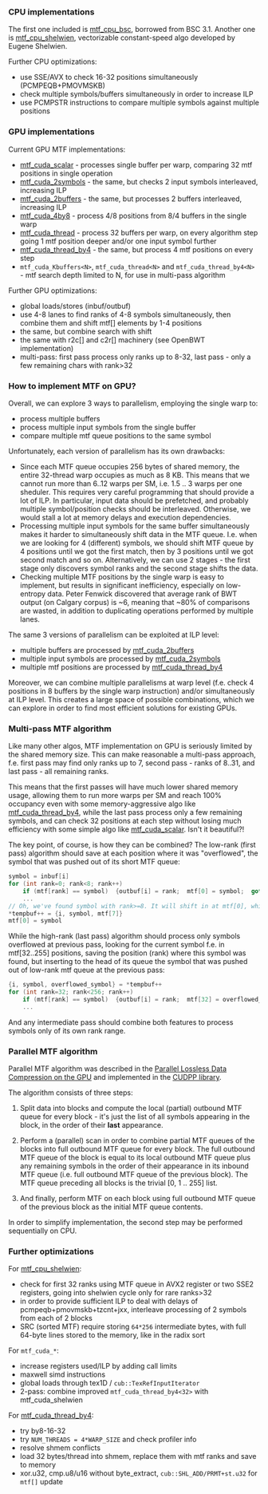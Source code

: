 [mtf_cpu_bsc]:         mtf_cpu_bsc.cpp
[mtf_cpu_shelwien]:    mtf_cpu_shelwien.cpp
[mtf_cuda_thread]:     mtf_cuda_thread.cu
[mtf_cuda_thread_by4]: mtf_cuda_thread_by4.cu
[mtf_cuda_scalar]:     mtf_cuda_scalar.cu
[mtf_cuda_2symbols]:   mtf_cuda_2symbols.cu
[mtf_cuda_2buffers]:   mtf_cuda_2buffers.cu
[mtf_cuda_4by8]:       mtf_cuda_4by8.cu


### CPU implementations

The first one included is [mtf_cpu_bsc], borrowed from BSC 3.1.
Another one is [mtf_cpu_shelwien], vectorizable constant-speed algo developed by Eugene Shelwien.

Further CPU optimizations:
* use SSE/AVX to check 16-32 positions simultaneously (PCMPEQB+PMOVMSKB)
* check multiple symbols/buffers simultaneously in order to increase ILP
* use PCMPSTR instructions to compare multiple symbols against multiple positions


### GPU implementations

Current GPU MTF implementations:
* [mtf_cuda_scalar] - processes single buffer per warp, comparing 32 mtf positions in single operation
* [mtf_cuda_2symbols] - the same, but checks 2 input symbols interleaved, increasing ILP
* [mtf_cuda_2buffers] - the same, but processes 2 buffers interleaved, increasing ILP
* [mtf_cuda_4by8] - process 4/8 positions from 8/4 buffers in the single warp
* [mtf_cuda_thread] - process 32 buffers per warp, on every algorithm step going 1 mtf position deeper and/or one input symbol further
* [mtf_cuda_thread_by4] - the same, but process 4 mtf positions on every step
* `mtf_cuda_Kbuffers<N>`, `mtf_cuda_thread<N>` and `mtf_cuda_thread_by4<N>` - mtf search depth limited to N, for use in multi-pass algorithm

Further GPU optimizations:
* global loads/stores (inbuf/outbuf)
* use 4-8 lanes to find ranks of 4-8 symbols simultaneously, then combine them and shift mtf[] elements by 1-4 positions
* the same, but combine search with shift
* the same with r2c[] and c2r[] machinery (see OpenBWT implementation)
* multi-pass: first pass process only ranks up to 8-32, last pass - only a few remaining chars with rank>32


### How to implement MTF on GPU?

Overall, we can explore 3 ways to parallelism, employing the single warp to:
* process multiple buffers
* process multiple input symbols from the single buffer
* compare multiple mtf queue positions to the same symbol

Unfortunately, each version of parallelism has its own drawbacks:
* Since each MTF queue occupies 256 bytes of shared memory, the entire 32-thread warp occupies as much as 8 KB.
This means that we cannot run more than 6..12 warps per SM, i.e. 1.5 .. 3 warps per one sheduler.
This requires very careful programming that should provide a lot of ILP.
In particular, input data should be prefetched, and probably multiple symbol/position checks should be interleaved.
Otherwise, we would stall a lot at memory delays and execution dependencies.
* Processing multiple input symbols for the same buffer simultaneously makes it harder to simultaneously shift data
in the MTF queue. I.e. when we are looking for 4 (different) symbols, we should shift MTF queue by 4 positions until we got
the first match, then by 3 positions until we got second match and so on. Alternatively, we can use 2 stages - the first stage
only discovers symbol ranks and the second stage shifts the data.
* Checking multiple MTF positions by the single warp is easy to implement, but results in significant inefficiency,
especially on low-entropy data. Peter Fenwick discovered that average rank of BWT output (on Calgary corpus) is ~6,
meaning that ~80% of comparisons are wasted, in addition to duplicating operations performed by multiple lanes.

The same 3 versions of parallelism can be exploited at ILP level:
* multiple buffers are processed by [mtf_cuda_2buffers]
* multiple input symbols are processed by [mtf_cuda_2symbols]
* multiple mtf positions are processed by [mtf_cuda_thread_by4]

Moreover, we can combine multiple parallelisms at warp level (f.e. check 4 positions in 8 buffers by the single warp instruction)
and/or simultaneously at ILP level. This creates a large space of possible combinations, which we can explore
in order to find most efficient solutions for existing GPUs.


### Multi-pass MTF algorithm

Like many other algos, MTF implementation on GPU is seriously limited by the shared memory size.
This can make reasonable a multi-pass approach, f.e. first pass may find only ranks up to 7,
second pass - ranks of 8..31, and last pass - all remaining ranks.

This means that the first passes will have much lower shared memory usage, allowing them to run more warps per SM
and reach 100% occupancy even with some memory-aggressive algo like [mtf_cuda_thread_by4],
while the last pass process only a few remaining symbols, and can check 32 positions at each step without losing much efficiency
with some simple algo like [mtf_cuda_scalar]. Isn't it beautiful?!

The key point, of course, is how they can be combined? The low-rank (first pass) algorithm should save at each position
where it was "overflowed", the symbol that was pushed out of its short MTF queue:
```C
symbol = inbuf[i]
for (int rank=0; rank<8; rank++)
    if (mtf[rank] == symbol)  {outbuf[i] = rank;  mtf[0] = symbol;  goto next_symbol;}
    ...
// Oh, we've found symbol with rank>=8. It will shift in at mtf[0], while mtf[7] is going to leave the queue.
*tempbuf++ = {i, symbol, mtf[7]}
mtf[0] = symbol
```

While the high-rank (last pass) algorithm should process only symbols overflowed at previous pass, looking for the current
symbol f.e. in mtf[32..255] positions, saving the position (rank) where this symbol was found, but inserting to the head
of its queue the symbol that was pushed out of low-rank mtf queue at the previous pass:
```C
{i, symbol, overflowed_symbol} = *tempbuf++
for (int rank=32; rank<256; rank++)
    if (mtf[rank] == symbol)  {outbuf[i] = rank;  mtf[32] = overflowed_symbol;  goto next_symbol;}
    ...
```

And any intermediate pass should combine both features to process symbols only of its own rank range.


### Parallel MTF algorithm

Parallel MTF algorithm was described in the
[Parallel Lossless Data Compression on the GPU](http://idav.ucdavis.edu/publications/print_pub?pub_id=1087)
and implemented in the [CUDPP library](https://github.com/cudpp/cudpp/blob/279eb8654b5a1e6b02573c568beafbb2b1344cc7/src/cudpp/app/compress_app.cu#L120).

The algorithm consists of three steps:

1. Split data into blocks and compute the local (partial) outbound MTF queue for every block - it's just the list of all symbols
appearing in the block, in the order of their **last** appearance.

2. Perform a (parallel) scan in order to combine partial MTF queues of the blocks into full outbound MTF queue for every block.
The full outbound MTF queue of the block is equal to its local outbound MTF queue plus any remaining symbols
in the order of their appearance in its inbound MTF queue (i.e. full outbound MTF queue of the previous block).
The MTF queue preceding all blocks is the trivial [0, 1 .. 255] list.

3. And finally, perform MTF on each block using full outbound MTF queue of the previous block as the initial MTF queue contents.

In order to simplify implementation, the second step may be performed sequentially on CPU.


### Further optimizations

For [mtf_cpu_shelwien]:
- check for first 32 ranks using MTF queue in AVX2 register or two SSE2 registers, going into shelwien cycle only for rare ranks>32
- in order to provide sufficient ILP to deal with delays of pcmpeqb+pmovmskb+tzcnt+jxx, interleave processing of 2 symbols from each of 2 blocks
- SRC (sorted MTF) require storing `64*256` intermediate bytes, with full 64-byte lines stored to the memory, like in the radix sort

For `mtf_cuda_*`:
- increase registers used/ILP by adding call limits
- maxwell simd instructions
- global loads through tex1D / `cub::TexRefInputIterator`
- 2-pass: combine improved `mtf_cuda_thread_by4<32>` with mtf_cuda_shelwien

For [mtf_cuda_thread_by4]:
- try by8-16-32
- try `NUM_THREADS = 4*WARP_SIZE` and check profiler info
- resolve shmem conflicts
- load 32 bytes/thread into shmem, replace them with mtf ranks and save to memory
- xor.u32, cmp.u8/u16 without byte_extract, `cub::SHL_ADD/PRMT+st.u32` for `mtf[]` update
